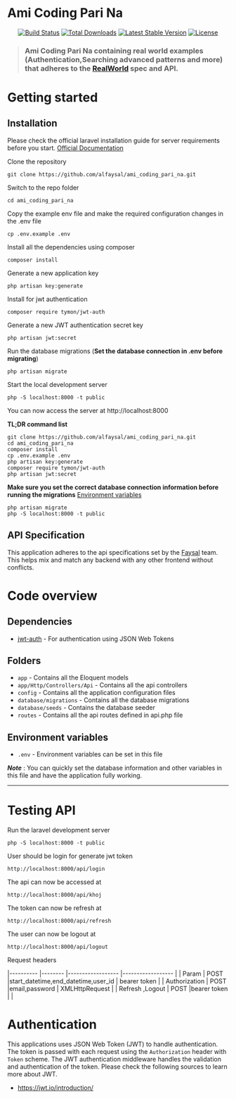 # Ami Coding Pari Na

<p align="center">
<a href="https://travis-ci.org/laravel/framework"><img src="https://travis-ci.org/laravel/framework.svg" alt="Build Status"></a>
<a href="https://packagist.org/packages/laravel/framework"><img src="https://poser.pugx.org/laravel/framework/d/total.svg" alt="Total Downloads"></a>
<a href="https://packagist.org/packages/laravel/framework"><img src="https://poser.pugx.org/laravel/framework/v/stable.svg" alt="Latest Stable Version"></a>
<a href="https://packagist.org/packages/laravel/framework"><img src="https://poser.pugx.org/laravel/framework/license.svg" alt="License"></a>
</p>

> ### Ami Coding Pari Na containing real world examples (Authentication,Searching advanced patterns and more) that adheres to the [RealWorld](https://github.com/alfaysal/ami_coding_pari_na) spec and API.



# Getting started

## Installation

Please check the official laravel installation guide for server requirements before you start. [Official Documentation](https://laravel.com/docs/7.x/installation)


Clone the repository

    git clone https://github.com/alfaysal/ami_coding_pari_na.git

Switch to the repo folder

    cd ami_coding_pari_na
    
Copy the example env file and make the required configuration changes in the .env file

    cp .env.example .env
Install all the dependencies using composer

    composer install

Generate a new application key

    php artisan key:generate
    
Install for jwt authentication

    composer require tymon/jwt-auth
    
Generate a new JWT authentication secret key

    php artisan jwt:secret

Run the database migrations (**Set the database connection in .env before migrating**)

    php artisan migrate

Start the local development server

    php -S localhost:8000 -t public

You can now access the server at http://localhost:8000

**TL;DR command list**

    git clone https://github.com/alfaysal/ami_coding_pari_na.git
    cd ami_coding_pari_na
    composer install
    cp .env.example .env
    php artisan key:generate
    composer require tymon/jwt-auth
    php artisan jwt:secret
    
**Make sure you set the correct database connection information before running the migrations** [Environment variables](#environment-variables)

    php artisan migrate
    php -S localhost:8000 -t public



## API Specification

This application adheres to the api specifications set by the [Faysal](https://github.com/alfaysal) team. This helps mix and match any backend with any other frontend without conflicts.


# Code overview

## Dependencies

- [jwt-auth](https://github.com/tymondesigns/jwt-auth) - For authentication using JSON Web Tokens

## Folders

- `app` - Contains all the Eloquent models
- `app/Http/Controllers/Api` - Contains all the api controllers
- `config` - Contains all the application configuration files
- `database/migrations` - Contains all the database migrations
- `database/seeds` - Contains the database seeder
- `routes` - Contains all the api routes defined in api.php file

## Environment variables

- `.env` - Environment variables can be set in this file

***Note*** : You can quickly set the database information and other variables in this file and have the application fully working.

----------

# Testing API

Run the laravel development server

    php -S localhost:8000 -t public
    
User should be login for generate jwt token

    http://localhost:8000/api/login

The api can now be accessed at

    http://localhost:8000/api/khoj
    
The token can now be refresh at

    http://localhost:8000/api/refresh

The user can now be logout at

    http://localhost:8000/api/logout

Request headers


|----------	|-------- |------------------	|------------------	|
| Param      	| POST |start_datetime,end_datetime,user_id     	| bearer token 	|
| Authorization      	| POST |email,password	| XMLHttpRequest   	|
| Refresh ,Logout     	| POST |bearer token	|   	|


# Authentication
 
This applications uses JSON Web Token (JWT) to handle authentication. The token is passed with each request using the `Authorization` header with `Token` scheme. The JWT authentication middleware handles the validation and authentication of the token. Please check the following sources to learn more about JWT.
 
- https://jwt.io/introduction/

